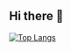 ## Hi there 👋
[![Top Langs](https://github-readme-stats.vercel.app/api/top-langs/?username=IvanKhanas&layout=donut)](https://github.com/anuraghazra/github-readme-stats)
